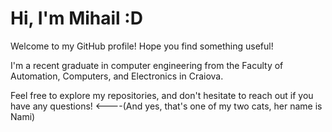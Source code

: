 # Hi, I'm Mihail :D

Welcome to my GitHub profile! Hope you find something useful!

I'm a recent graduate in computer engineering from the Faculty of Automation, Computers, and Electronics in Craiova.

Feel free to explore my repositories, and don't hesitate to reach out if you have any questions!
<----(And yes, that's one of my two cats, her name is Nami)
